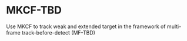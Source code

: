# MKCF-TBD
Use MKCF to track weak and extended target in the framework of multi-frame track-before-detect (MF-TBD)
